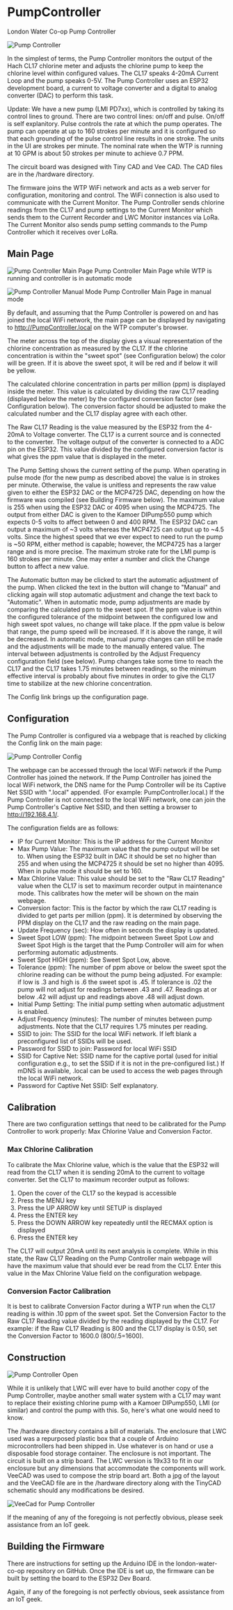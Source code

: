 # PumpController

London Water Co-op Pump Controller

![Pump Controller](/assets/PumpController.jpg)

In the simplest of terms, the Pump Controller monitors the output of the Hach CL17 chlorine meter and adjusts the chlorine pump to keep the chlorine level within configured values. The CL17 speaks 4-20mA Current Loop and the pump speaks 0-5V. The Pump Controller uses an ESP32 development board, a current to voltage converter and a digital to analog converter (DAC) to perform this task.

Update: We have a new pump (LMI PD7xx), which is controlled by taking its control lines to ground. There are two control lines: on/off and pulse. On/off is self explanitory. Pulse controls the rate at which the pump operates. The pump can operate at up to 160 strokes per minute and it is configured so that each grounding of the pulse control line results in one stroke. The units in the UI are strokes per minute. The nominal rate when the WTP is running at 10 GPM is about 50 strokes per minute to achieve 0.7 PPM.

The circuit board was designed with Tiny CAD and Vee CAD. The CAD files are in the /hardware directory.

The firmware joins the WTP WiFi network and acts as a web server for configuration, monitoring and control. The WiFi connection is also used to communicate with the Current Monitor. The Pump Controller sends chlorine readings from the CL17 and pump settings to the Current Monitor which sends them to the Current Recorder and LWC Monitor instances via LoRa. The Current Monitor also sends pump setting commands to the Pump Controller which it receives over LoRa.

## Main Page


![Pump Controller Main Page](/assets/PumpControllerMainPage.png)
Pump Controller Main Page while WTP is running and controller is in automatic mode


![Pump Controller Manual Mode](/assets/PumpControllerManualMode.png)
Pump Controller Main Page in manual mode


By default, and assuming that the Pump Controller is powered on and has joined the local WiFi network, the main page can be displayed by navigating to http://PumpController.local on the WTP computer's browser. 

The meter across the top of the display gives a visual representation of the chlorine concentration as measured by the CL17. If the chlorine concentration is within the "sweet spot" (see Configuration below) the color will be green. If it is above the sweet spot, it will be red and if below it will be yellow.

The calculated chlorine concentration in parts per million (ppm) is displayed inside the meter. This value is calculated by dividing the raw CL17 reading (displayed below the meter) by the configured conversion factor (see Configuration below). The conversion factor should be adjusted to make the calculated number and the CL17 display agree with each other.

The Raw CL17 Reading is the value measured by the ESP32 from the 4-20mA to Voltage converter. The CL17 is a current source and is connected to the converter. The voltage output of the converter is connected to a ADC pin on the ESP32. This value divided by the configured conversion factor is what gives the ppm value that is displayed in the meter. 

The Pump Setting shows the current setting of the pump. When operating in pulse mode (for the new pump as described above) the value is in strokes per minute. Otherwise, the value is unitless and represents the raw value given to either the ESP32 DAC or the MCP4725 DAC, depending on how the firmware was compiled (see Building Firmware below). The maximum value is 255 when using the ESP32 DAC or 4095 when using the MCP4725. The output from either DAC is given to the Kamoer DIPump550 pump which expects 0-5 volts to affect between 0 and 400 RPM. The ESP32 DAC can output a maximum of ~3 volts whereas the MCP4725 can output up to ~4.5 volts. Since the highest speed that we ever expect to need to run the pump is ~50 RPM, either method is capable; however, the MCP4725 has a larger range and is more precise. The maximum stroke rate for the LMI pump is 160 strokes per minute. One may enter a number and click the Change button to affect a new value. 

The Automatic button may be clicked to start the automatic adjustment of the pump. When clicked the text in the button will change to "Manual" and clicking again will stop automatic adjustment and change the text back to "Automatic". When in automatic mode, pump adjustments are made by comparing the calculated ppm to the sweet spot. If the ppm value is within the configured tolerance of the midpoint between the configured low and high sweet spot values, no change will take place. If the ppm value is below that range, the pump speed will be increased. If it is above the range, it will be decreased. In automatic mode, manual pump changes can still be made and the adjustments will be made to the manually entered value. The interval between adjustments is controlled by the Adjust Frequency configuration field (see below). Pump changes take some time to reach the CL17 and the CL17 takes 1.75 minutes between readings, so the minimum effective interval is probably about five minutes in order to give the CL17 time to stabilize at the new chlorine concentration.

The Config link brings up the configuration page. 

## Configuration

The Pump Controller is configured via a webpage that is reached by clicking the Config link on the main page:

![Pump Controller Config](/assets/PumpControllerConfig.png)

The webpage can be accessed through the local WiFi network if the Pump Controller has joined the network. If the Pump Controller has joined the local WiFi network, the DNS name for the Pump Controller will be its Captive Net SSID with ".local" appended. (For example: PumpController.local.) If the Pump Controller is not connected to the local WiFi network, one can join the Pump Controller's Captive Net SSID, and then setting a browser to http://192.168.4.1/.

The configuration fields are as follows:

- IP for Current Monitor: This is the IP address for the Current Monitor
- Max Pump Value: The maximum value that the pump output will be set to. When using the ESP32 built in DAC it should be set no higher than 255 and when using the MCP4725 it should be set no higher than 4095. When in pulse mode it should be set to 160.
- Max Chlorine Value: This value should be set to the "Raw CL17 Reading" value when the CL17 is set to maximum recorder output in maintenance mode. This calibrates how the meter will be shown on the main webpage.
- Conversion factor: This is the factor by which the raw CL17 reading is divided to get parts per million (ppm). It is determined by observing the PPM display on the CL17 and the raw reading on the main page.
- Update Frequency (sec): How often in seconds the display is updated.
- Sweet Spot LOW (ppm): The midpoint between Sweet Spot Low and Sweet Spot High is the target that the Pump Controller will aim for when performing automatic adjustments.
- Sweet Spot HIGH (ppm): See Sweet Spot Low, above.
- Tolerance (ppm): The number of ppm above or below the sweet spot the chlorine reading can be without the pump being adjusted. For example: if low is .3 and high is .6 the sweet spot is .45. If tolerance is .02 the pump will not adjust for readings between .43 and .47. Readings at or below .42 will adjust up and readings above .48 will adjust down. 
- Initial Pump Setting: The initial pump setting when automatic adjustment is enabled.
- Adjust Frequency (minutes): The number of minutes between pump adjustments. Note that the CL17 requires 1.75 minutes per reading.
- SSID to join: The SSID for the local WiFi network. If left blank a preconfigured list of SSIDs will be used.
- Password for SSID to join: Password for local WiFi SSID
- SSID for Captive Net: SSID name for the captive portal (used for initial configuration e.g., to set the SSID if it is not in the pre-configured list.) If mDNS is available, <this name>.local can be used to access the web pages through the local WiFi network.
- Password for Captive Net SSID: Self explanatory.

## Calibration

There are two configuration settings that need to be calibrated for the Pump Controller to work properly: Max Chlorine Value and Conversion Factor.

### Max Chlorine Calibration

To calibrate the Max Chlorine value, which is the value that the ESP32 will read from the CL17 when it is sending 20mA to the current to voltage converter. Set the CL17 to maximum recorder output as follows:

1. Open the  cover of the CL17 so the keypad is accessible
2. Press the MENU key
3. Press the UP ARROW key until SETUP is displayed
4. Press the ENTER key
5. Press the DOWN ARROW key repeatedly until the RECMAX option is displayed
6. Press the ENTER key

The CL17 will output 20mA until its next analysis is complete. While in this state, the Raw CL17 Reading on the Pump Controller main webpage will have the maximum value that should ever be read from the CL17. Enter this value in the Max Chlorine Value field on the configuration webpage.

### Conversion Factor Calibration

It is best to calibrate Conversion Factor during a WTP run when the CL17 reading is within .10 ppm of the sweet spot. Set the Conversion Factor to the Raw CL17 Reading value divided by the reading displayed by the CL17. For example: if the Raw CL17 Reading is 800 and the CL17 display is 0.50, set the Conversion Factor to 1600.0 (800/.5=1600).

## Construction

![Pump Controller Open](/assets/PumpControllerOpen.jpg)

While it is unlikely that LWC will ever have to build another copy of the Pump Controller, maybe another small water system with a CL17 may want to replace their existing chlorine pump with a Kamoer DIPump550, LMI (or similar) and control the pump with this. So, here's what one would need to know.

The /hardware directory contains a bill of materials. The enclosure that LWC used was a repurposed plastic box that a couple of Arduino microcontrollers had been shipped in. Use whatever is on hand or use a disposable food storage container. The enclosure is not important. The circuit is built on a strip board. The LWC version is 19x33 to fit in our enclosure but any dimensions that accommodate the components will work. VeeCAD was used to compose the strip board art. Both a jpg of the layout and the VeeCAD file are in the /hardware directory along with the TinyCAD schematic should any modifications be desired.

![VeeCad for Pump Controller](/hardware/PumpControllerBoardFront.jpg)

If the meaning of any of the foregoing is not perfectly obvious, please seek assistance from an IoT geek.

## Building the Firmware

There are instructions for setting up the Arduino IDE in the london-water-co-op repository on GitHub. Once the IDE is set up, the firmware can be built by setting the board to the ESP32 Dev Board.

Again, if any of the foregoing is not perfectly obvious, seek assistance from an IoT geek.

